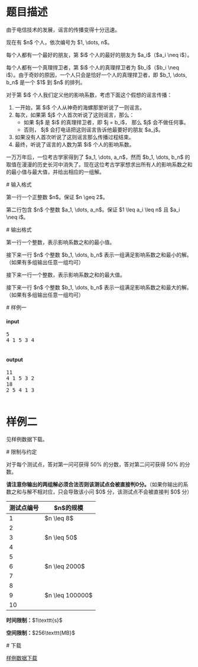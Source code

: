 # 题目描述

<p>由于电信技术的发展，谣言的传播变得十分迅速。</p>
<p>现在有 $n$ 个人，依次编号为 $1, \dots, n$。</p>
<p>每个人都有一个最好的朋友，第 $i$ 个人的最好的朋友为 $a_i$（$a_i \neq i$）。</p>
<p>每个人都有一个真理捍卫者，第 $i$ 个人的真理捍卫者为 $b_i$（$b_i \neq i$）。由于奇妙的原因，一个人只会是恰好一个人的真理捍卫者，即 $b_1, \dots, b_n$ 是一个 $1$ 到 $n$ 的排列。</p>
<p>对于第 $i$ 个人我们定义他的影响系数，考虑下面这个假想的谣言传播：</p>
<ol><li>一开始，第 $i$ 个人从神奇的海螺那里听说了一则谣言。</li>
<li>每次，如果第 $j$ 个人首次听说了这则谣言，那么：<ul><li>如果 $j$ 是 $i$ 的真理捍卫者，即 $j = b_i$， 那么 $j$ 会不做任何事。</li>
<li>否则， $j$ 会打电话把这则谣言告诉他最要好的朋友 $a_j$。</li>
</ul></li>
<li>如果没有人首次听说了这则谣言那么传播过程结束。</li>
<li>最终，听说了谣言的人数为第 $i$ 个人的影响系数。</li>
</ol><p>一万万年后，一位考古学家得到了 $a_1, \dots, a_n$，然而 $b_1, \dots, b_n$ 的取值在漫漫的历史长河中消失了。现在这位考古学家想求出所有人的影响系数之和的最小值与最大值，并给出相应的一组解。</p>
# 输入格式


<p>第一行一个正整数 $n$。保证 $n \geq 2$。</p>
<p>第二行包含 $n$ 个整数 $a_1, \dots, a_n$。保证 $1 \leq a_i \leq n$ 且 $a_i \neq i$。</p>
# 输出格式


<p>第一行一个整数，表示影响系数之和的最小值。</p>
<p>接下来一行 $n$ 个整数 $b_1, \dots, b_n$ 表示一组满足影响系数之和最小的解。（如果有多组输出任意一组均可）</p>
<p>接下来一行一个整数，表示影响系数之和的最大值。</p>
<p>接下来一行 $n$ 个整数 $b_1, \dots, b_n$ 表示一组满足影响系数之和最大的解。（如果有多组输出任意一组均可）</p>
# 样例一


<h4>input</h4>
<pre>5
4 1 5 3 4

</pre>

<h4>output</h4>
<pre>11
4 1 5 3 2
18
2 5 4 1 3

</pre>

# 样例二


<p>见样例数据下载。</p>
# 限制与约定


<p>对于每个测试点，答对第一问可获得 50% 的分数，答对第二问可获得 50% 的分数。</p>
<p><strong>请注意你输出的两组解必须合法否则该测试点会被直接判0分。</strong>（如果你输出的系数之和与解不相对应，只会导致该小问 $0$ 分，该测试点不会被直接判 $0$ 分）</p>
<div class="table-responsive">
<table class="table table-bordered table-text-center table-vertical-middle"><thead><tr><th>测试点编号</th>
<th>$n$的规模</th>
</tr></thead><tbody><tr><td>1</td><td>$n \leq 8$</td></tr><tr><td>2</td><td rowspan="3">$n \leq 50$</td></tr><tr><td>3</td></tr><tr><td>4</td></tr><tr><td>5</td><td rowspan="3">$n \leq 2000$</td></tr><tr><td>6</td></tr><tr><td>7</td></tr><tr><td>8</td><td rowspan="3">$n \leq 100000$</td></tr><tr><td>9</td></tr><tr><td>10</td></tr></tbody></table></div>

<p><strong>时间限制：</strong>$1\texttt{s}$</p>
<p><strong>空间限制：</strong>$256\texttt{MB}$</p>
# 下载


<p><a href="/download.php?type=problem&amp;id=115">样例数据下载</a></p>
